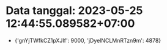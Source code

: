# Data tanggal: 2023-05-25 12:44:55.089582+07:00

* {'gnYjTWfkCZ1pXJIf': 9000, 'jDyelNCLMnRTzn9m': 4878}
